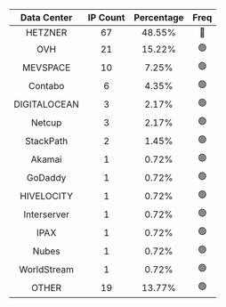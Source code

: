 | Data Center | IP Count | Percentage | Freq |
|:------------:|:--------:|:-----------:|:-----:|
| HETZNER | 67 | 48.55% | 🔴 |
| OVH | 21 | 15.22% | 🟢 |
| MEVSPACE | 10 | 7.25% | 🟢 |
| Contabo | 6 | 4.35% | 🟢 |
| DIGITALOCEAN | 3 | 2.17% | 🟢 |
| Netcup | 3 | 2.17% | 🟢 |
| StackPath | 2 | 1.45% | 🟢 |
| Akamai | 1 | 0.72% | 🟢 |
| GoDaddy | 1 | 0.72% | 🟢 |
| HIVELOCITY | 1 | 0.72% | 🟢 |
| Interserver | 1 | 0.72% | 🟢 |
| IPAX | 1 | 0.72% | 🟢 |
| Nubes | 1 | 0.72% | 🟢 |
| WorldStream | 1 | 0.72% | 🟢 |
| OTHER | 19 | 13.77% | 🟢 |